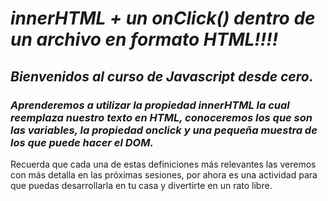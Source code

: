 # **_innerHTML + un onClick() dentro de un archivo en formato HTML!!!!_**

## **_Bienvenidos al curso de Javascript desde cero._**

### **_Aprenderemos a utilizar la propiedad innerHTML la cual reemplaza nuestro texto en HTML, conoceremos los que son las variables, la propiedad onclick y una pequeña muestra de los que puede hacer el DOM._**

Recuerda que cada una de estas definiciones más relevantes las veremos con más detalla en las próximas sesiones, por ahora es una actividad para que puedas desarrollarla en tu casa y divertirte en un rato libre.
